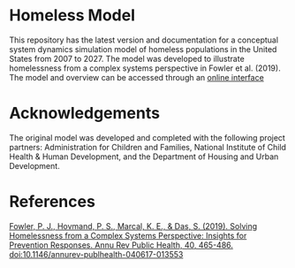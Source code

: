 # Homeless Model

This repository has the latest version and documentation for a conceptual system dynamics simulation model of homeless populations in the United States from 2007 to 2027. The model was developed to illustrate homelessness from a complex systems perspective in Fowler et al. (2019). The model and overview can be accessed through an [online interface](https://socialsystemdesignlab.wustl.edu/items/homelessness-and-complex-systems/)

# Acknowledgements

The original model was developed and completed with the following project partners: Administration for Children and Families, National Institute of Child Health & Human Development, and the Department of Housing and Urban Development. 

# References 

[Fowler, P. J., Hovmand, P. S., Marcal, K. E., & Das, S. (2019). Solving Homelessness from a Complex Systems Perspective: Insights for Prevention Responses. Annu Rev Public Health, 40, 465-486. doi:10.1146/annurev-publhealth-040617-013553](https://www.annualreviews.org/doi/10.1146/annurev-publhealth-040617-013553)

